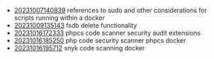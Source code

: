 - [20231007140839](/zet/20231007140839/README.md) references to sudo and other considerations for scripts running within a docker
- [20231009135143](/zet/20231009135143/README.md) fsdb delete functionality
- [20231016172333](/zet/20231016172333/README.md) phpcs code scanner security audit extensions
- [20231016185250](/zet/20231016185250/README.md) php code security scanner phpcs docker
- [20231016195712](/zet/20231016195712/README.md) snyk code scanning docker

